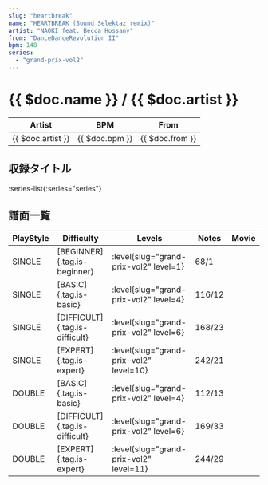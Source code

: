 ```yaml
---
slug: "heartbreak"
name: "HEARTBREAK (Sound Selektaz remix)"
artist: "NAOKI feat. Becca Hossany"
from: "DanceDanceRevolution II"
bpm: 148
series:
  - "grand-prix-vol2"
---
```


# {{ $doc.name }} / {{ $doc.artist }}

|Artist|BPM|From|
|------|---|----|
|{{ $doc.artist }}|{{ $doc.bpm }}|{{ $doc.from }}|

## 収録タイトル

:series-list{:series="series"}

## 譜面一覧

|PlayStyle|Difficulty|Levels|Notes|Movie|
|---------|----------|------|-----|-----|
|SINGLE|[BEGINNER]{.tag.is-beginner}|<div class="field is-grouped is-grouped-multiline"> :level{slug="grand-prix-vol2" level=1}</div>|68/1||
|SINGLE|[BASIC]{.tag.is-basic}|<div class="field is-grouped is-grouped-multiline"> :level{slug="grand-prix-vol2" level=4}</div>|116/12||
|SINGLE|[DIFFICULT]{.tag.is-difficult}|<div class="field is-grouped is-grouped-multiline"> :level{slug="grand-prix-vol2" level=6}</div>|168/23||
|SINGLE|[EXPERT]{.tag.is-expert}|<div class="field is-grouped is-grouped-multiline"> :level{slug="grand-prix-vol2" level=10}</div>|242/21||
|DOUBLE|[BASIC]{.tag.is-basic}|<div class="field is-grouped is-grouped-multiline"> :level{slug="grand-prix-vol2" level=4}</div>|112/13||
|DOUBLE|[DIFFICULT]{.tag.is-difficult}|<div class="field is-grouped is-grouped-multiline"> :level{slug="grand-prix-vol2" level=6}</div>|169/33||
|DOUBLE|[EXPERT]{.tag.is-expert}|<div class="field is-grouped is-grouped-multiline"> :level{slug="grand-prix-vol2" level=11}</div>|244/29||

